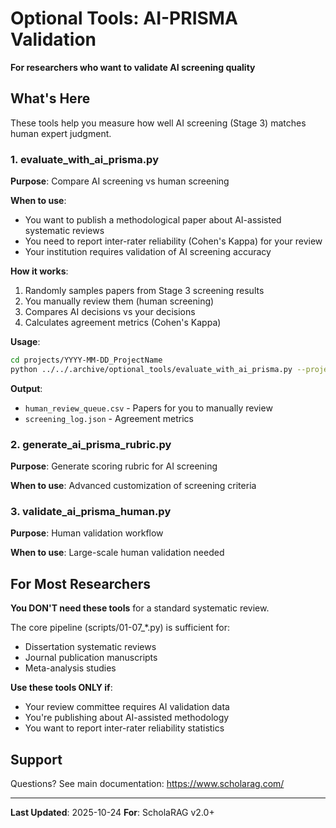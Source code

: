 # Optional Tools: AI-PRISMA Validation

**For researchers who want to validate AI screening quality**

## What's Here

These tools help you measure how well AI screening (Stage 3) matches human expert judgment.

### 1. evaluate_with_ai_prisma.py
**Purpose**: Compare AI screening vs human screening

**When to use**:
- You want to publish a methodological paper about AI-assisted systematic reviews
- You need to report inter-rater reliability (Cohen's Kappa) for your review
- Your institution requires validation of AI screening accuracy

**How it works**:
1. Randomly samples papers from Stage 3 screening results
2. You manually review them (human screening)
3. Compares AI decisions vs your decisions
4. Calculates agreement metrics (Cohen's Kappa)

**Usage**:
```bash
cd projects/YYYY-MM-DD_ProjectName
python ../../.archive/optional_tools/evaluate_with_ai_prisma.py --project .
```

**Output**:
- `human_review_queue.csv` - Papers for you to manually review
- `screening_log.json` - Agreement metrics

### 2. generate_ai_prisma_rubric.py
**Purpose**: Generate scoring rubric for AI screening

**When to use**: Advanced customization of screening criteria

### 3. validate_ai_prisma_human.py
**Purpose**: Human validation workflow

**When to use**: Large-scale human validation needed

## For Most Researchers

**You DON'T need these tools** for a standard systematic review.

The core pipeline (scripts/01-07_*.py) is sufficient for:
- Dissertation systematic reviews
- Journal publication manuscripts
- Meta-analysis studies

**Use these tools ONLY if**:
- Your review committee requires AI validation data
- You're publishing about AI-assisted methodology
- You want to report inter-rater reliability statistics

## Support

Questions? See main documentation: https://www.scholarag.com/

---

**Last Updated**: 2025-10-24
**For**: ScholaRAG v2.0+
